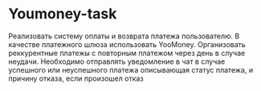 # Youmoney-task
Реализовать систему оплаты и возврата платежа пользователю. В качестве платежного шлюза использовать YooMoney. Организовать реккурентные платежы c повторным платежом через день в случае неудачи. Необходимо отправлять уведомление в чат в случае успешного или неуспешного платежа описывающая статус платежа, и причину отказа, если произошел отказ
